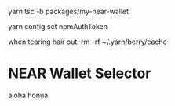 yarn tsc -b packages/my-near-wallet

yarn config set npmAuthToken

when tearing hair out:
rm -rf ~/.yarn/berry/cache

# NEAR Wallet Selector

aloha honua
